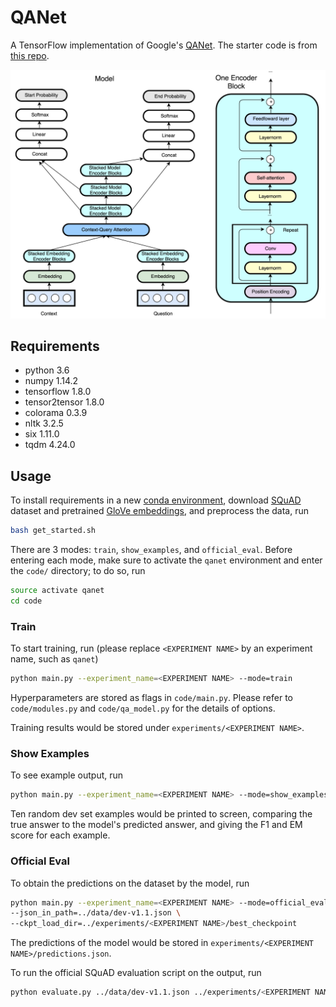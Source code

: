 # QANet

A TensorFlow implementation of Google's [QANet](https://openreview.net/pdf?id=B14TlG-RW). The starter code is from [this repo](https://github.com/abisee/cs224n-win18-squad).

<p align="center"> 
<img src="qanet.png">
</p>

## Requirements
* python 3.6
* numpy 1.14.2
* tensorflow 1.8.0
* tensor2tensor 1.8.0
* colorama 0.3.9
* nltk 3.2.5
* six 1.11.0
* tqdm 4.24.0

## Usage

To install requirements in a new [conda environment](https://conda.io/docs/user-guide/getting-started.html), download [SQuAD](https://rajpurkar.github.io/SQuAD-explorer/) dataset and pretrained [GloVe embeddings](https://nlp.stanford.edu/projects/glove/), and preprocess the data, run

```bash
bash get_started.sh
```

There are 3 modes: `train`, `show_examples`, and `official_eval`. Before entering each mode, make sure to activate the `qanet` environment and enter the `code/` directory; to do so, run

```bash
source activate qanet
cd code
```

### Train

To start training, run (please replace `<EXPERIMENT NAME>` by an experiment name, such as `qanet`)

```bash
python main.py --experiment_name=<EXPERIMENT NAME> --mode=train
```

Hyperparameters are stored as flags in `code/main.py`. Please refer to `code/modules.py` and `code/qa_model.py` for the details of options.

Training results would be stored under `experiments/<EXPERIMENT NAME>`.

### Show Examples

To see example output, run

```bash
python main.py --experiment_name=<EXPERIMENT NAME> --mode=show_examples
```

Ten random dev set examples would be printed to screen, comparing the true answer to the model's predicted answer, and giving the F1 and EM score for each example.

### Official Eval

To obtain the predictions on the dataset by the model, run

```bash
python main.py --experiment_name=<EXPERIMENT NAME> --mode=official_eval \
--json_in_path=../data/dev-v1.1.json \
--ckpt_load_dir=../experiments/<EXPERIMENT NAME>/best_checkpoint
```

The predictions of the model would be stored in `experiments/<EXPERIMENT NAME>/predictions.json`.

To run the official SQuAD evaluation script on the output, run

```bash
python evaluate.py ../data/dev-v1.1.json ../experiments/<EXPERIMENT NAME>/predictions.json
```